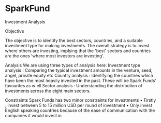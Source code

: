 # SparkFund
Investment Analysis

Objective

The objective is to identify the best sectors,
countries, and a suitable
investment type for making investments. The overall strategy is to invest
where others are investing, implying that the 'best' sectors and countries are
the ones 'where most investors are investing'.


Analysis
We are using three types of analysis here:
Investment type analysis
: Comparing the typical investment amounts in the venture, seed, angel, private equity etc
Country analysis
: Identifying the countries which have been the most heavily invested in the past. These will be Spark Funds’ favourites as w ell
Sector analysis
: Understanding the distribution of investments across the eight main sectors.

Constraints
Spark Funds has two minor constraints for investments
•
Firstly , invest between 5 to 15 million USD per round of investment
•
Only invest English speaking countries because of the ease of communication with the companies it would invest in
